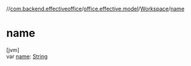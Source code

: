 //[com.backend.effectiveoffice](../../../index.md)/[office.effective.model](../index.md)/[Workspace](index.md)/[name](name.md)

# name

[jvm]\
var [name](name.md): [String](https://kotlinlang.org/api/latest/jvm/stdlib/kotlin/-string/index.html)
